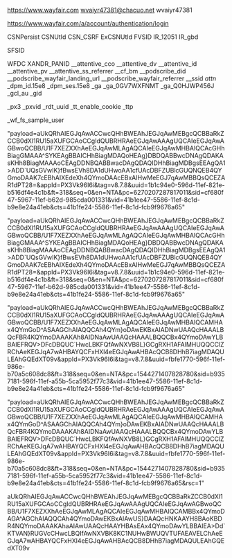 https://www.wayfair.com
wvaiyr47381@chacuo.net
wvaiyr47381


https://www.wayfair.com/a/account/authentication/login

CSNPersist
CSNUtId
CSN_CSRF
ExCSNUtId
FVSID
IR_12051
IR_gbd


SFSID

WFDC
XANDR_PANID
__attentive_cco
__attentive_dv
__attentive_id
__attentive_pv
__attentive_ss_referrer
__cf_bm
__podscribe_did
__podscribe_wayfair_landing_url
__podscribe_wayfair_referrer
__ssid
_attn_
_dpm_id.15e8
_dpm_ses.15e8
_ga
_ga_0GV7WXFNMT
_ga_Q0HJWP456J
_gcl_au
_gid

_px3
_pxvid
_rdt_uuid
_tt_enable_cookie
_ttp

_wf_fs_sample_user

"payload=aUkQRhAIEGJqAwACCwcQHhBWEAhJEGJqAwMEBgcQCBBaRkZCCB0dXl1RU15aXUFGCAoCCgIdQUBRHRAeEGJqAwAAAgUQCAIeEGJqAwAGBwoQCBB/U1F7XEZXXhAeEGJqAwMLAgAQCAIeEGJqAwMHBAIQCAcGHhBiagGMAAA^SYKEAgBBAICHhBiagMDAQoHEAg}DBDQABBwcDNAgQDAKAsKHh8BiagMAAAoCEAgDDNBQABBwacDAgQDAQIDHhBiagMDBgsEEAgQA1>ADD`UQsGVwIK}fBwsEVh8DA1dUHwoAA1cfUAcDBFZUBlcGUQNQEB4QYGmoDAAK7cEBhAIXEdeXh4QYmoDAAcEBxAIHwMeEGJ7qAwMBBQsQCEZAR1dPT28=&appId=PX3Vk96I6i&tag=v8.7.8&uuid=1b1c94e0-596d-11ef-821e-b516df4e4c1b&ft=318&seq=0&en=NTA&pc=6270207287817011&sid=cf680f47-5967-11ef-b62d-985cda001331&vid=41b1ee47-5586-11ef-8c1d-b9e8e24a41eb&cts=41b1fe24-5586-11ef-8c1d-fcb9f9676a65"

"payload=aUkQRhAIEGJqAwACCwcQHhBWEAhJEGJqAwMEBgcQCBBaRkZCCB0dXl1RU15aXUFGCAoCCgIdQUBRHRAeEGJqAwAAAgUQCAIeEGJqAwAGBwoQCBB/U1F7XEZXXhAeEGJqAwMLAgAQCAIeEGJqAwMHBAIQCAcGHhBiagGMAAA^SYKEAgBBAICHhBiagMDAQoHEAg}DBDQABBwcDNAgQDAKAsKHh8BiagMAAAoCEAgDDNBQABBwacDAgQDAQIDHhBiagMDBgsEEAgQA1>ADD`UQsGVwIK}fBwsEVh8DA1dUHwoAA1cfUAcDBFZUBlcGUQNQEB4QYGmoDAAK7cEBhAIXEdeXh4QYmoDAAcEBxAIHwMeEGJ7qAwMBBQsQCEZAR1dPT28=&appId=PX3Vk96I6i&tag=v8.7.8&uuid=1b1c94e0-596d-11ef-821e-b516df4e4c1b&ft=318&seq=0&en=NTA&pc=6270207287817011&sid=cf680f47-5967-11ef-b62d-985cda001331&vid=41b1ee47-5586-11ef-8c1d-b9e8e24a41eb&cts=41b1fe24-5586-11ef-8c1d-fcb9f9676a65"

"payload=aUkQRhAIEGJqAwACCwcQHhBWEAhJEGJqAwMEBgcQCBBaRkZCCB0dXl1RU15aXUFGCAoCCgIdQUBRHRAeEGJqAwAAAgUQCAIeEGJqAwAGBwoQCBB/U1F7XEZXXhAeEGJqAwMLAgAQCAIeEGJqAwMHBAIQCAMHAx4QYmGoD^ASAAGChAIAQQCAh4QYm}oDAwEKBxAIADNwUAAQcHAAALBQcFBR4KQYmoDAAAKAh8AIDNaAwUAAQcHAAALBQQCBx4QYmoDAwYLBBAIEFRQV>DFcDBQUC`HwcLBKFQfAwNXVB8L}GCgRXH1AFAlMHUQQCClZRChAeKEGJqA7wAHBAYQCFxHXl4eEGJqAwAHBAcQCB8DHhB7iagMDAQULEAhGQEdXT09v&appId=PX3Vk96I6i&tag=v8.7.8&uuid=fbfe1770-596f-11ef-986e-b70a5c608dc8&ft=318&seq=0&en=NTA&pc=1544271407828780&sid=b9357181-596f-11ef-a55b-5ca5952f77c3&vid=41b1ee47-5586-11ef-8c1d-b9e8e24a41eb&cts=41b1fe24-5586-11ef-8c1d-fcb9f9676a65"

"payload=aUkQRhAIEGJqAwACCwcQHhBWEAhJEGJqAwMEBgcQCBBaRkZCCB0dXl1RU15aXUFGCAoCCgIdQUBRHRAeEGJqAwAAAgUQCAIeEGJqAwAGBwoQCBB/U1F7XEZXXhAeEGJqAwMLAgAQCAIeEGJqAwMHBAIQCAMHAx4QYmGoD^ASAAGChAIAQQCAh4QYm}oDAwEKBxAIADNwUAAQcHAAALBQcFBR4KQYmoDAAAKAh8AIDNaAwUAAQcHAAALBQQCBx4QYmoDAwYLBBAIEFRQV>DFcDBQUC`HwcLBKFQfAwNXVB8L}GCgRXH1AFAlMHUQQCClZRChAeKEGJqA7wAHBAYQCFxHXl4eEGJqAwAHBAcQCB8DHhB7iagMDAQULEAhGQEdXT09v&appId=PX3Vk96I6i&tag=v8.7.8&uuid=fbfe1770-596f-11ef-986e-b70a5c608dc8&ft=318&seq=0&en=NTA&pc=1544271407828780&sid=b9357181-596f-11ef-a55b-5ca5952f77c3&vid=41b1ee47-5586-11ef-8c1d-b9e8e24a41eb&cts=41b1fe24-5586-11ef-8c1d-fcb9f9676a65&rsc=1"


aUkQRhAIEGJqAwACCwcQHhBWEAhJEGJqAwMEBgcQCBBaRkZCCB0dXl1RU15aXUFGCAoCCgIdQUBRHRAeEGJqAwAAAgUQCAIeEGJqAwAGBwoQCBB/U1F7XEZXXhAeEGJqAwMLAgAQCAIeEGJqAwMHBAIQCAMBBx4QYmoDAGA^AGChAIAQQCAh4QYmoDAwEKBxAIAwUS}DAAQcHNKAAYH8BAoKBDR4NQYmoDAAAKAhaAIAwUAAQcHAAYHBAsEAx4QYmoDAwYLBBAIEA>Dd`KTVAN}RUGVcCHwcLBQIfAwNXVBK8KC1NUHwBWUQVTUFAEAVELChAeEGJqA7wAHBAYQCFxHXl4eEGJqAwAHBAcQCB8DHhB7iagMDAQULEAhGQEdXT09v

